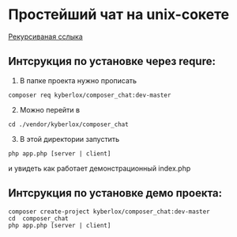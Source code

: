 # Простейший чат на unix-сокете

<a href= "https://packagist.org/packages/kyberlox/composer_chat">Рекурсиваная сслыка</a>

## Интсрукция по установке через requre:

1. В папке проекта нужно прописать

```console
composer req kyberlox/composer_chat:dev-master
```

2. Можно перейти в

```console
cd ./vendor/kyberlox/composer_chat
```
3. В этой директории запустить

```console
php app.php [server | client]
```

и увидеть как работает демонстрационный index.php



## Интсрукция по установке демо проекта:

```console
composer create-project kyberlox/composer_chat:dev-master
cd  composer_chat
php app.php [server | client]
```

